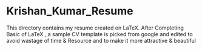 # Krishan_Kumar_Resume
This directory contains my resume created on LaTeX. 
After Completing Basic of LaTeX , a sample CV template is picked from google and edited to avoid wastage of time & Resource and to make it more attractive & beautiful

